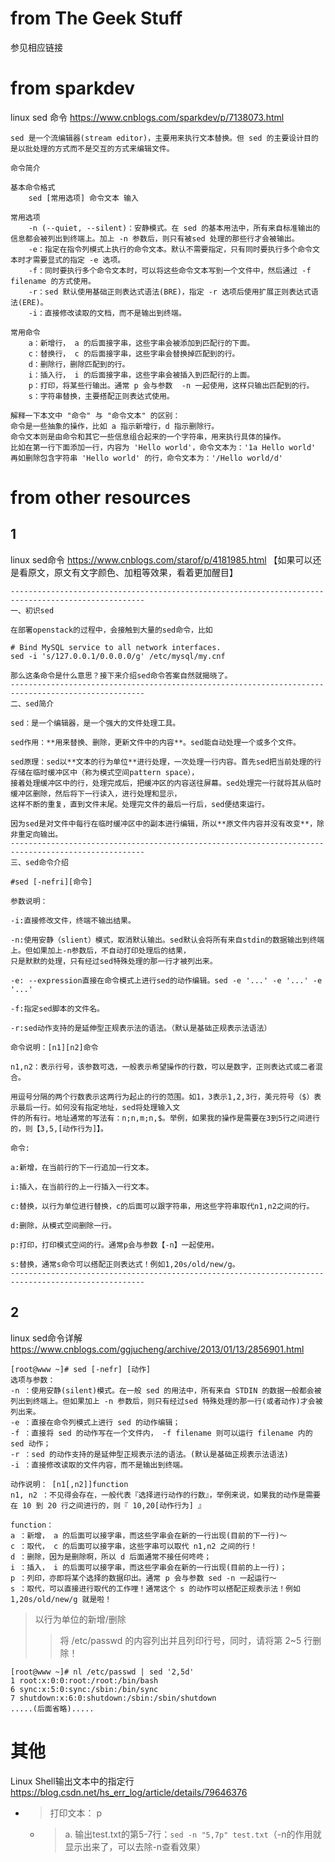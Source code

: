 
# from The Geek Stuff

参见相应链接

# from sparkdev

linux sed 命令 https://www.cnblogs.com/sparkdev/p/7138073.html
```
sed 是一个流编辑器(stream editor)，主要用来执行文本替换。但 sed 的主要设计目的是以批处理的方式而不是交互的方式来编辑文件。

命令简介

基本命令格式
    sed [常用选项] 命令文本 输入

常用选项
    -n (--quiet, --silent)：安静模式。在 sed 的基本用法中，所有来自标准输出的信息都会被列出到终端上。加上 -n 参数后，则只有被sed 处理的那些行才会被输出。
    -e：指定在指令列模式上执行的命令文本。默认不需要指定，只有同时要执行多个命令文本时才需要显式的指定 -e 选项。
    -f：同时要执行多个命令文本时，可以将这些命令文本写到一个文件中，然后通过 -f filename 的方式使用。
    -r：sed 默认使用基础正则表达式语法(BRE)，指定 -r 选项后使用扩展正则表达式语法(ERE)。
    -i：直接修改读取的文档，而不是输出到终端。

常用命令
    a：新增行， a 的后面接字串，这些字串会被添加到匹配行的下面。
    c：替换行， c 的后面接字串，这些字串会替换掉匹配到的行。
    d：删除行，删除匹配到的行。
    i：插入行， i 的后面接字串，这些字串会被插入到匹配行的上面。
    p：打印，将某些行输出。通常 p 会与参数  -n 一起使用，这样只输出匹配到的行。
    s：字符串替换，主要搭配正则表达式使用。

解释一下本文中 "命令" 与 "命令文本" 的区别：
命令是一些抽象的操作，比如 a 指示新增行，d 指示删除行。
命令文本则是由命令和其它一些信息组合起来的一个字符串，用来执行具体的操作。
比如在第一行下面添加一行，内容为 'Hello world'，命令文本为：'1a Hello world'
再如删除包含字符串 'Hello world' 的行，命令文本为：'/Hello world/d'
```

# from other resources

## 1

linux sed命令 https://www.cnblogs.com/starof/p/4181985.html 【如果可以还是看原文，原文有文字颜色、加粗等效果，看着更加醒目】
```
----------------------------------------------------------------------------------------------------
一、初识sed

在部署openstack的过程中，会接触到大量的sed命令，比如

# Bind MySQL service to all network interfaces.
sed -i 's/127.0.0.1/0.0.0.0/g' /etc/mysql/my.cnf

那么这条命令是什么意思？接下来介绍sed命令答案自然就揭晓了。
----------------------------------------------------------------------------------------------------
二、sed简介

sed：是一个编辑器，是一个强大的文件处理工具。

sed作用：**用来替换、删除，更新文件中的内容**。sed能自动处理一个或多个文件。

sed原理：sed以**文本的行为单位**进行处理，一次处理一行内容。首先sed把当前处理的行存储在临时缓冲区中（称为模式空间pattern space），
接着处理缓冲区中的行，处理完成后，把缓冲区的内容送往屏幕。sed处理完一行就将其从临时缓冲区删除，然后将下一行读入，进行处理和显示，
这样不断的重复，直到文件末尾。处理完文件的最后一行后，sed便结束运行。

因为sed是对文件中每行在临时缓冲区中的副本进行编辑，所以**原文件内容并没有改变**，除非重定向输出。
----------------------------------------------------------------------------------------------------
三、sed命令介绍

#sed [-nefri][命令]

参数说明：

-i:直接修改文件，终端不输出结果。

-n:使用安静（slient）模式，取消默认输出。sed默认会将所有来自stdin的数据输出到终端上。但如果加上-n参数后，不自动打印处理后的结果，
只是默默的处理，只有经过sed特殊处理的那一行才被列出来。

-e: --expression直接在命令模式上进行sed的动作编辑。sed -e '...' -e '...' -e '...'

-f:指定sed脚本的文件名。

-r:sed动作支持的是延伸型正规表示法的语法。（默认是基础正规表示法语法）

命令说明：[n1][n2]命令

n1,n2：表示行号，该参数可选，一般表示希望操作的行数，可以是数字，正则表达式或二者混合。

用逗号分隔的两个行数表示这两行为起止的行的范围。如1，3表示1,2,3行，美元符号（$）表示最后一行。如何没有指定地址，sed将处理输入文
件的所有行。地址通常的写法有：n;n,m;n,$。举例，如果我的操作是需要在3到5行之间进行的，则【3,5,[动作行为]】。

命令:

a:新增，在当前行的下一行追加一行文本。

i:插入，在当前行的上一行插入一行文本。

c:替换，以行为单位进行替换，c的后面可以跟字符串，用这些字符串取代n1,n2之间的行。

d:删除，从模式空间删除一行。

p:打印，打印模式空间的行。通常p会与参数【-n】一起使用。

s:替换，通常s命令可以搭配正则表达式！例如1,20s/old/new/g。
----------------------------------------------------------------------------------------------------

```

## 2

linux sed命令详解 https://www.cnblogs.com/ggjucheng/archive/2013/01/13/2856901.html
```
[root@www ~]# sed [-nefr] [动作]
选项与参数：
-n ：使用安静(silent)模式。在一般 sed 的用法中，所有来自 STDIN 的数据一般都会被列出到终端上。但如果加上 -n 参数后，则只有经过sed 特殊处理的那一行(或者动作)才会被列出来。
-e ：直接在命令列模式上进行 sed 的动作编辑；
-f ：直接将 sed 的动作写在一个文件内， -f filename 则可以运行 filename 内的 sed 动作；
-r ：sed 的动作支持的是延伸型正规表示法的语法。(默认是基础正规表示法语法)
-i ：直接修改读取的文件内容，而不是输出到终端。

动作说明： [n1[,n2]]function
n1, n2 ：不见得会存在，一般代表『选择进行动作的行数』，举例来说，如果我的动作是需要在 10 到 20 行之间进行的，则『 10,20[动作行为] 』

function：
a ：新增， a 的后面可以接字串，而这些字串会在新的一行出现(目前的下一行)～
c ：取代， c 的后面可以接字串，这些字串可以取代 n1,n2 之间的行！
d ：删除，因为是删除啊，所以 d 后面通常不接任何咚咚；
i ：插入， i 的后面可以接字串，而这些字串会在新的一行出现(目前的上一行)；
p ：列印，亦即将某个选择的数据印出。通常 p 会与参数 sed -n 一起运行～
s ：取代，可以直接进行取代的工作哩！通常这个 s 的动作可以搭配正规表示法！例如 1,20s/old/new/g 就是啦！
```

> 以行为单位的新增/删除
>> 将 /etc/passwd 的内容列出并且列印行号，同时，请将第 2~5 行删除！
```
[root@www ~]# nl /etc/passwd | sed '2,5d'
1 root:x:0:0:root:/root:/bin/bash
6 sync:x:5:0:sync:/sbin:/bin/sync
7 shutdown:x:6:0:shutdown:/sbin:/sbin/shutdown
.....(后面省略).....
```

# 其他

Linux Shell输出文本中的指定行 https://blog.csdn.net/hs_err_log/article/details/79646376
- > 打印文本： p
  * > a. 输出test.txt的第5-7行：`sed -n "5,7p" test.txt`（-n的作用就显示出来了，可以去除-n查看效果）
